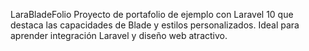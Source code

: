 LaraBladeFolio
Proyecto de portafolio de ejemplo con Laravel 10 que destaca las capacidades de Blade y estilos personalizados. Ideal para aprender integración Laravel y diseño web atractivo.
